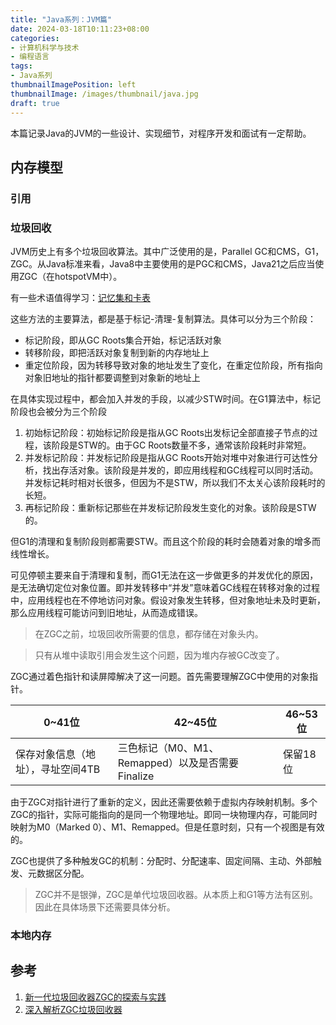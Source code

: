 ```yaml
---
title: "Java系列：JVM篇"
date: 2024-03-18T10:11:23+08:00
categories:
- 计算机科学与技术
- 编程语言
tags:
- Java系列
thumbnailImagePosition: left
thumbnailImage: /images/thumbnail/java.jpg
draft: true
---
```

本篇记录Java的JVM的一些设计、实现细节，对程序开发和面试有一定帮助。
<!--more-->
## 内存模型
### 引用

### 垃圾回收
JVM历史上有多个垃圾回收算法。其中广泛使用的是，Parallel GC和CMS，G1，ZGC。从Java标准来看，Java8中主要使用的是PGC和CMS，Java21之后应当使用ZGC（在hotspotVM中）。

有一些术语值得学习：[记忆集和卡表](https://developer.aliyun.com/article/1097566)

这些方法的主要算法，都是基于标记-清理-复制算法。具体可以分为三个阶段：
- 标记阶段，即从GC Roots集合开始，标记活跃对象
- 转移阶段，即把活跃对象复制到新的内存地址上
- 重定位阶段，因为转移导致对象的地址发生了变化，在重定位阶段，所有指向对象旧地址的指针都要调整到对象新的地址上

在具体实现过程中，都会加入并发的手段，以减少STW时间。在G1算法中，标记阶段也会被分为三个阶段
1. 初始标记阶段：初始标记阶段是指从GC Roots出发标记全部直接子节点的过程，该阶段是STW的。由于GC Roots数量不多，通常该阶段耗时非常短。
1. 并发标记阶段：并发标记阶段是指从GC Roots开始对堆中对象进行可达性分析，找出存活对象。该阶段是并发的，即应用线程和GC线程可以同时活动。并发标记耗时相对长很多，但因为不是STW，所以我们不太关心该阶段耗时的长短。
1. 再标记阶段：重新标记那些在并发标记阶段发生变化的对象。该阶段是STW的。

但G1的清理和复制阶段则都需要STW。而且这个阶段的耗时会随着对象的增多而线性增长。

可见停顿主要来自于清理和复制，而G1无法在这一步做更多的并发优化的原因，是无法确切定位对象位置。即并发转移中“并发”意味着GC线程在转移对象的过程中，应用线程也在不停地访问对象。假设对象发生转移，但对象地址未及时更新，那么应用线程可能访问到旧地址，从而造成错误。

> 在ZGC之前，垃圾回收所需要的信息，都存储在对象头内。

> 只有从堆中读取引用会发生这个问题，因为堆内存被GC改变了。

ZGC通过着色指针和读屏障解决了这一问题。首先需要理解ZGC中使用的对象指针。

| 0~41位 | 42~45位 | 46~53位 |
| --- | --- | --- |
| 保存对象信息（地址），寻址空间4TB | 三色标记（M0、M1、Remapped）以及是否需要Finalize| 保留18位 |

由于ZGC对指针进行了重新的定义，因此还需要依赖于虚拟内存映射机制。多个ZGC的指针，实际可能指向的是同一个物理地址。即同一块物理内存，可能同时映射为M0（Marked 0）、M1、Remapped。但是任意时刻，只有一个视图是有效的。

ZGC也提供了多种触发GC的机制：分配时、分配速率、固定间隔、主动、外部触发、元数据区分配。

> ZGC并不是银弹，ZGC是单代垃圾回收器。从本质上和G1等方法有区别。因此在具体场景下还需要具体分析。


### 本地内存


## 参考
1. [新一代垃圾回收器ZGC的探索与实践](https://tech.meituan.com/2020/08/06/new-zgc-practice-in-meituan.html)
2. [深入解析ZGC垃圾回收器](https://www.cnblogs.com/booksea/p/17665685.html)